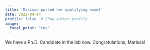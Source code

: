 ```yaml
---
title: 'Marissa passed her qualifying exam!'
date: 2022-04-14
profile: false  # Show author profile
image:
  focal_point: "top"
---
```



We have a Ph.D. Candidate in the lab now. Congratulations, Marissa!